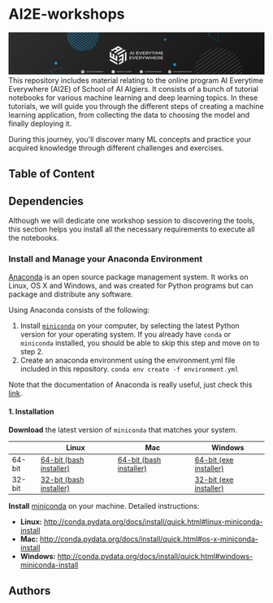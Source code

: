 # AI2E-workshops
<img src="assets/images/Cover.png" alt="Cover" title="AI2E Cover" />
This repository includes material relating to the online program AI Everytime Everywhere (AI2E) of School of AI Algiers.  It consists of a bunch of tutorial notebooks for various machine learning and deep learning topics. In these tutorials, we will guide you through the different steps of creating a machine learning application, from collecting the data to choosing the model and finally deploying it. 

During this journey, you'll discover many ML concepts and practice your acquired knowledge through different challenges and exercises. 

## Table of Content 

## Dependencies 
Although we will dedicate one workshop session to discovering the tools, this section helps you install all the necessary requirements to execute all the notebooks. 

### Install and Manage your Anaconda Environment 

[Anaconda](https://www.anaconda.com/) is an open source package management system. It works on Linux, OS X and Windows, and was created for Python programs but can package and distribute any software.

Using Anaconda consists of the following:
1. Install [`miniconda`](http://conda.pydata.org/miniconda.html) on your computer, by selecting the latest Python version for your operating system. If you already have `conda` or `miniconda` installed, you should be able to skip this step and move on to step 2.
2. Create an anaconda environment using the environment.yml file included in this repository. ``` conda env create -f environment.yml ``` 

Note that the documentation of Anaconda is really useful, just check this [link](https://docs.conda.io/projects/conda/en/latest/user-guide/tasks/manage-environments.html#creating-an-environment-from-an-environment-yml-file). 

#### 1. Installation

**Download** the latest version of `miniconda` that matches your system.

|        | Linux | Mac | Windows | 
|--------|-------|-----|---------|
| 64-bit | [64-bit (bash installer)][lin64] | [64-bit (bash installer)][mac64] | [64-bit (exe installer)][win64]
| 32-bit | [32-bit (bash installer)][lin32] |  | [32-bit (exe installer)][win32]

[win64]: https://repo.continuum.io/miniconda/Miniconda3-latest-Windows-x86_64.exe
[win32]: https://repo.continuum.io/miniconda/Miniconda3-latest-Windows-x86.exe
[mac64]: https://repo.continuum.io/miniconda/Miniconda3-latest-MacOSX-x86_64.sh
[lin64]: https://repo.continuum.io/miniconda/Miniconda3-latest-Linux-x86_64.sh
[lin32]: https://repo.continuum.io/miniconda/Miniconda3-latest-Linux-x86.sh

**Install** [miniconda](http://conda.pydata.org/miniconda.html) on your machine. Detailed instructions:

- **Linux:** http://conda.pydata.org/docs/install/quick.html#linux-miniconda-install
- **Mac:** http://conda.pydata.org/docs/install/quick.html#os-x-miniconda-install
- **Windows:** http://conda.pydata.org/docs/install/quick.html#windows-miniconda-install


## Authors 

